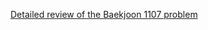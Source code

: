 [Detailed review of the Baekjoon 1107 problem](https://choicube84.github.io/study/2023/08/14/baekjoon_1107.html)

